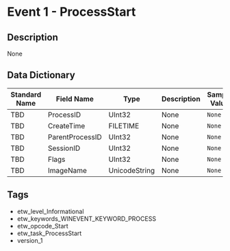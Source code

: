 # Event 1 - ProcessStart

## Description
None

## Data Dictionary
|Standard Name|Field Name|Type|Description|Sample Value|
|---|---|---|---|---|
|TBD|ProcessID|UInt32|None|`None`|
|TBD|CreateTime|FILETIME|None|`None`|
|TBD|ParentProcessID|UInt32|None|`None`|
|TBD|SessionID|UInt32|None|`None`|
|TBD|Flags|UInt32|None|`None`|
|TBD|ImageName|UnicodeString|None|`None`|

## Tags
* etw_level_Informational
* etw_keywords_WINEVENT_KEYWORD_PROCESS
* etw_opcode_Start
* etw_task_ProcessStart
* version_1